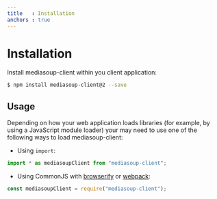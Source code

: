 ```yaml
---
title   : Installation
anchors : true
---
```



# Installation

Install mediasoup-client within you client application:

```bash
$ npm install mediasoup-client@2 --save
```


## Usage

Depending on how your web application loads libraries (for example, by using a JavaScript module loader) your may need to use one of the following ways to load mediasoup-client:

* Using `import`:

```javascript
import * as mediasoupClient from "mediasoup-client";
```

* Using CommonJS with [browserify](http://browserify.org) or [webpack](https://webpack.github.io): 

```javascript
const mediasoupClient = require("mediasoup-client");
```
